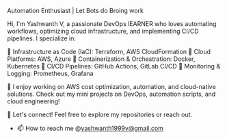 Automation Enthusiast | Let Bots do Broing work

Hi, I'm Yashwanth V, a passionate DevOps lEARNER who loves automating workflows, optimizing cloud infrastructure, and implementing CI/CD pipelines. I specialize in:

🔹 Infrastructure as Code (IaC): Terraform, AWS CloudFormation
🔹 Cloud Platforms: AWS, Azure
🔹 Containerization & Orchestration: Docker, Kubernetes
🔹 CI/CD Pipelines: GitHub Actions, GitLab CI/CD
🔹 Monitoring & Logging: Prometheus, Grafana

📌 I enjoy working on AWS cost optimization, automation, and cloud-native solutions. Check out my mini projects on DevOps, automation scripts, and cloud engineering!

💬 Let's connect! Feel free to explore my repositories or reach out.
- 📫 How to reach me @yashwanth1999v@gmail.com

<!---
yash1999v/yash1999v is a ✨ special ✨ repository because its `README.md` (this file) appears on your GitHub profile.
You can click the Preview link to take a look at your changes.
--->
